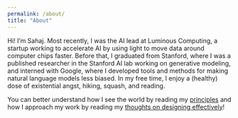 ```yaml
---
permalink: /about/
title: "About"
---
```


Hi! I’m Sahaj. Most recently, I was the AI lead at Luminous Computing, a startup working to accelerate AI by using light to move data around computer chips faster. Before that, I graduated from Stanford, where I was a published researcher in the Stanford AI lab working on generative modeling, and interned with Google, where I developed tools and methods for making natural language models less biased. In my free time, I enjoy a (healthy) dose of existential angst, hiking, squash, and reading.

You can better understand how I see the world by reading my [principles](https://sahajgarg.github.io/blog/principles) and how I approach my work by reading my [thoughts on designing effectively](https://sahajgarg.github.io/blog/design)!
